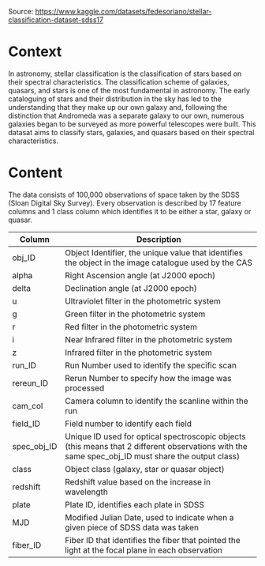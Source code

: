 Source: https://www.kaggle.com/datasets/fedesoriano/stellar-classification-dataset-sdss17

# Context
In astronomy, stellar classification is the classification of stars based on their spectral characteristics. The classification scheme of galaxies, quasars, and stars is one of the most fundamental in astronomy. The early cataloguing of stars and their distribution in the sky has led to the understanding that they make up our own galaxy and, following the distinction that Andromeda was a separate galaxy to our own, numerous galaxies began to be surveyed as more powerful telescopes were built. This datasat aims to classify stars, galaxies, and quasars based on their spectral characteristics.

# Content
The data consists of 100,000 observations of space taken by the SDSS (Sloan Digital Sky Survey). Every observation is described by 17 feature columns and 1 class column which identifies it to be either a star, galaxy or quasar.


| Column | Description |
|--------|-------------|
| obj_ID | Object Identifier, the unique value that identifies the object in the image catalogue used by the CAS |
| alpha | Right Ascension angle (at J2000 epoch) |
| delta | Declination angle (at J2000 epoch) |
| u | Ultraviolet filter in the photometric system |
| g | Green filter in the photometric system |
| r | Red filter in the photometric system |
| i | Near Infrared filter in the photometric system |
| z | Infrared filter in the photometric system |
| run_ID | Run Number used to identify the specific scan |
| rereun_ID | Rerun Number to specify how the image was processed |
| cam_col | Camera column to identify the scanline within the run |
| field_ID | Field number to identify each field |
| spec_obj_ID | Unique ID used for optical spectroscopic objects (this means that 2 different observations with the same spec_obj_ID must share the output class) |
| class | Object class (galaxy, star or quasar object) |
| redshift | Redshift value based on the increase in wavelength |
| plate | Plate ID, identifies each plate in SDSS |
| MJD | Modified Julian Date, used to indicate when a given piece of SDSS data was taken |
| fiber_ID | Fiber ID that identifies the fiber that pointed the light at the focal plane in each observation |
